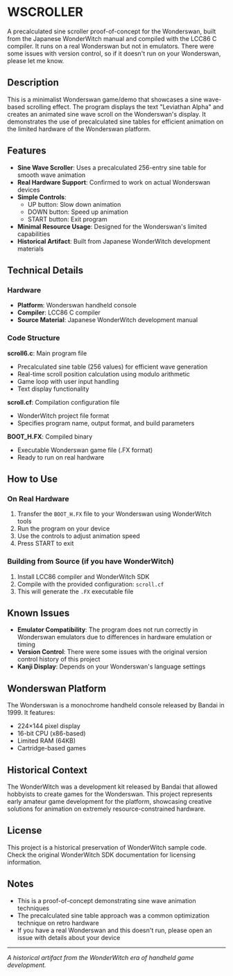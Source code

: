 # WSCROLLER

A precalculated sine scroller proof-of-concept for the Wonderswan, built from the Japanese WonderWitch manual and compiled with the LCC86 C compiler. It runs on a real Wonderswan but not in emulators. There were some issues with version control, so if it doesn't run on your Wonderswan, please let me know.

## Description

This is a minimalist Wonderswan game/demo that showcases a sine wave-based scrolling effect. The program displays the text "Leviathan Alpha" and creates an animated sine wave scroll on the Wonderswan's display. It demonstrates the use of precalculated sine tables for efficient animation on the limited hardware of the Wonderswan platform.

## Features

- **Sine Wave Scroller**: Uses a precalculated 256-entry sine table for smooth wave animation
- **Real Hardware Support**: Confirmed to work on actual Wonderswan devices
- **Simple Controls**:
  - UP button: Slow down animation
  - DOWN button: Speed up animation
  - START button: Exit program
- **Minimal Resource Usage**: Designed for the Wonderswan's limited capabilities
- **Historical Artifact**: Built from Japanese WonderWitch development materials

## Technical Details

### Hardware
- **Platform**: Wonderswan handheld console
- **Compiler**: LCC86 C compiler
- **Source Material**: Japanese WonderWitch development manual

### Code Structure

**scroll6.c**: Main program file
- Precalculated sine table (256 values) for efficient wave generation
- Real-time scroll position calculation using modulo arithmetic
- Game loop with user input handling
- Text display functionality

**scroll.cf**: Compilation configuration file
- WonderWitch project file format
- Specifies program name, output format, and build parameters

**BOOT_H.FX**: Compiled binary
- Executable Wonderswan game file (.FX format)
- Ready to run on real hardware

## How to Use

### On Real Hardware
1. Transfer the `BOOT_H.FX` file to your Wonderswan using WonderWitch tools
2. Run the program on your device
3. Use the controls to adjust animation speed
4. Press START to exit

### Building from Source (if you have WonderWitch)
1. Install LCC86 compiler and WonderWitch SDK
2. Compile with the provided configuration: `scroll.cf`
3. This will generate the `.FX` executable file

## Known Issues

- **Emulator Compatibility**: The program does not run correctly in Wonderswan emulators due to differences in hardware emulation or timing
- **Version Control**: There were some issues with the original version control history of this project
- **Kanji Display**: Depends on your Wonderswan's language settings

## Wonderswan Platform

The Wonderswan is a monochrome handheld console released by Bandai in 1999. It features:
- 224×144 pixel display
- 16-bit CPU (x86-based)
- Limited RAM (64KB)
- Cartridge-based games

## Historical Context

The WonderWitch was a development kit released by Bandai that allowed hobbyists to create games for the Wonderswan. This project represents early amateur game development for the platform, showcasing creative solutions for animation on extremely resource-constrained hardware.

## License

This project is a historical preservation of WonderWitch sample code. Check the original WonderWitch SDK documentation for licensing information.

## Notes

- This is a proof-of-concept demonstrating sine wave animation techniques
- The precalculated sine table approach was a common optimization technique on retro hardware
- If you have a real Wonderswan and this doesn't run, please open an issue with details about your device

---

*A historical artifact from the WonderWitch era of handheld game development.*
